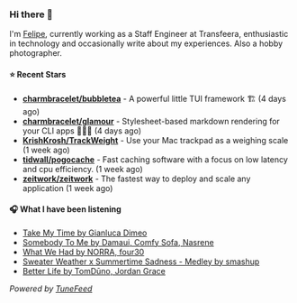 ### Hi there 👋

I'm [Felipe](https://felipevm.com), currently working as a Staff Engineer at Transfeera, enthusiastic in technology and occasionally write about my experiences. Also a hobby photographer.

#### ⭐ Recent Stars
- **[charmbracelet/bubbletea](https://github.com/charmbracelet/bubbletea)** - A powerful little TUI framework 🏗 (4 days ago)
- **[charmbracelet/glamour](https://github.com/charmbracelet/glamour)** - Stylesheet-based markdown rendering for your CLI apps 💇🏻‍♀️ (4 days ago)
- **[KrishKrosh/TrackWeight](https://github.com/KrishKrosh/TrackWeight)** - Use your Mac trackpad as a weighing scale (1 week ago)
- **[tidwall/pogocache](https://github.com/tidwall/pogocache)** - Fast caching software with a focus on low latency and cpu efficiency. (1 week ago)
- **[zeitwork/zeitwork](https://github.com/zeitwork/zeitwork)** - The fastest way to deploy and scale any application (1 week ago)

#### 🎧 What I have been listening
- [Take My Time by Gianluca Dimeo](https://open.spotify.com/track/2Tu8mjszRR7iWXRr4Lwa2a)
- [Somebody To Me by Damaui, Comfy Sofa, Nasrene](https://open.spotify.com/track/6qT1gQiubavPu65cQ4Lnw4)
- [What We Had by NORRA, four30](https://open.spotify.com/track/5TDqSuAIhUwAOYIT5qz85b)
- [Sweater Weather x Summertime Sadness - Medley by smashup](https://open.spotify.com/track/7Alc9UbYEJQ1c9dUKQLi6w)
- [Better Life by TomDūno, Jordan Grace](https://open.spotify.com/track/6mVV8tNshC0fn3gxjIMmAF)

_Powered by [TuneFeed](https://tunefeed.app?ref=github.com)_

